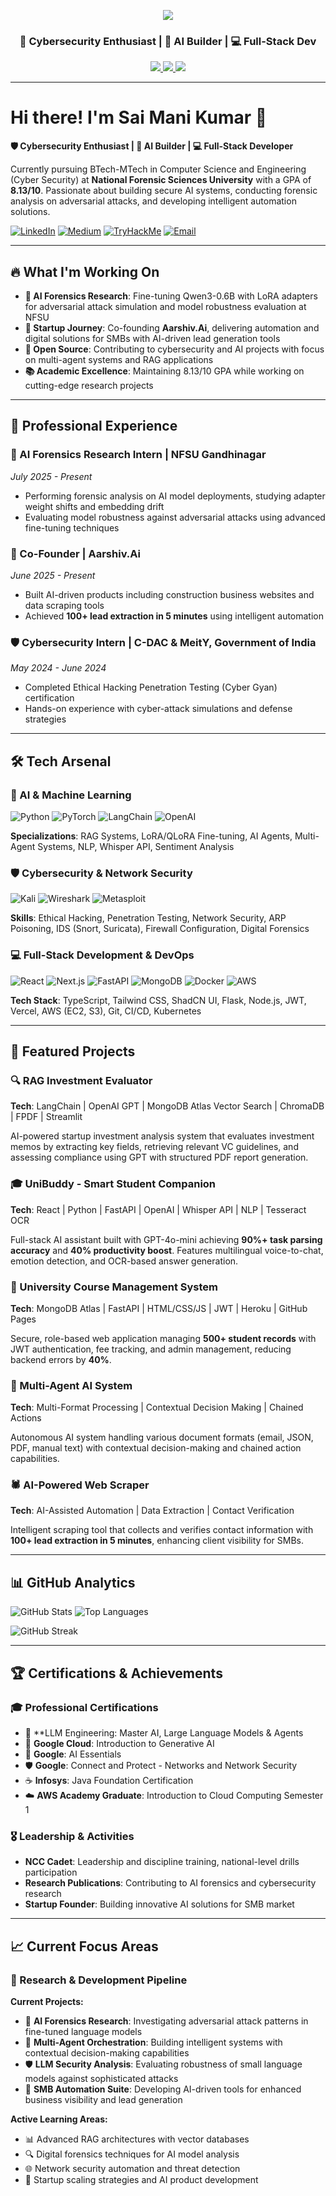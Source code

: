 
<!-- Cyberpunk Header -->
<p align="center">
  <img src="https://capsule-render.vercel.app/api?type=rect&color=0:0f0f0f,100:1a1a1a&height=140&section=header&text=Sai%20Mani%20Kumar%20👨‍💻&fontSize=40&fontColor=00ffcc&fontAlignY=35" />
</p>

<h3 align="center">👾 Cybersecurity Enthusiast | 🧠 AI Builder | 💻 Full-Stack Dev</h3>
<p align="center">
  <a href="https://github.com/saimani21" target="_blank">
    <img src="https://img.shields.io/badge/GitHub-saimani21-181717?style=flat-square&logo=github&logoColor=white" />
  </a>
  <a href="mailto:psmk212004@gmail.com" target="_blank">
    <img src="https://img.shields.io/badge/Gmail-psmk212004@gmail.com-D14836?style=flat-square&logo=gmail&logoColor=white" />
  </a>
  <a href="https://www.linkedin.com/in/sai-mani-kumar-pemmanaboina-1530b4267/" target="_blank">
    <img src="https://img.shields.io/badge/LinkedIn-Sai%20Mani%20Kumar-0077B5?style=flat-square&logo=linkedin&logoColor=white" />
  </a>
</p>

---
# Hi there! I'm Sai Mani Kumar 👋

**🛡️ Cybersecurity Enthusiast | 🧠 AI Builder | 💻 Full-Stack Developer**

Currently pursuing BTech-MTech in Computer Science and Engineering (Cyber Security) at **National Forensic Sciences University** with a GPA of **8.13/10**. Passionate about building secure AI systems, conducting forensic analysis on adversarial attacks, and developing intelligent automation solutions.

[![LinkedIn](https://img.shields.io/badge/LinkedIn-0077B5?style=flat&logo=linkedin&logoColor=white)](https://linkedin.com/in/sai-mani-kumar-pemmanaboina-1530b4267)
[![Medium](https://img.shields.io/badge/Medium-12100E?style=flat&logo=medium&logoColor=white)](https://medium.com/@psmk212004)
[![TryHackMe](https://img.shields.io/badge/TryHackMe-212C42?style=flat&logo=tryhackme&logoColor=white)](https://tryhackme.com/p/S1A)
[![Email](https://img.shields.io/badge/Email-D14836?style=flat&logo=gmail&logoColor=white)](mailto:psmk212004@gmail.com)

---

## 🔥 What I'm Working On

- **🔬 AI Forensics Research**: Fine-tuning Qwen3-0.6B with LoRA adapters for adversarial attack simulation and model robustness evaluation at NFSU
- **🚀 Startup Journey**: Co-founding **Aarshiv.Ai**, delivering automation and digital solutions for SMBs with AI-driven lead generation tools
- **🌟 Open Source**: Contributing to cybersecurity and AI projects with focus on multi-agent systems and RAG applications
- **📚 Academic Excellence**: Maintaining 8.13/10 GPA while working on cutting-edge research projects

---

## 💼 Professional Experience

### 🔬 AI Forensics Research Intern | NFSU Gandhinagar
*July 2025 - Present*
- Performing forensic analysis on AI model deployments, studying adapter weight shifts and embedding drift
- Evaluating model robustness against adversarial attacks using advanced fine-tuning techniques

### 🚀 Co-Founder | Aarshiv.Ai  
*June 2025 - Present*
- Built AI-driven products including construction business websites and data scraping tools
- Achieved **100+ lead extraction in 5 minutes** using intelligent automation

### 🛡️ Cybersecurity Intern | C-DAC & MeitY, Government of India
*May 2024 - June 2024*
- Completed Ethical Hacking Penetration Testing (Cyber Gyan) certification
- Hands-on experience with cyber-attack simulations and defense strategies

---

## 🛠️ Tech Arsenal

### 🧠 AI & Machine Learning
![Python](https://img.shields.io/badge/Python-3776AB?style=flat&logo=python&logoColor=white)
![PyTorch](https://img.shields.io/badge/PyTorch-EE4C2C?style=flat&logo=pytorch&logoColor=white)
![LangChain](https://img.shields.io/badge/LangChain-1C3C3C?style=flat&logo=langchain&logoColor=white)
![OpenAI](https://img.shields.io/badge/OpenAI-412991?style=flat&logo=openai&logoColor=white)

**Specializations**: RAG Systems, LoRA/QLoRA Fine-tuning, AI Agents, Multi-Agent Systems, NLP, Whisper API, Sentiment Analysis

### 🛡️ Cybersecurity & Network Security
![Kali](https://img.shields.io/badge/Kali_Linux-557C94?style=flat&logo=kalilinux&logoColor=white)
![Wireshark](https://img.shields.io/badge/Wireshark-1679A7?style=flat&logo=wireshark&logoColor=white)
![Metasploit](https://img.shields.io/badge/Metasploit-2596BE?style=flat&logo=metasploit&logoColor=white)

**Skills**: Ethical Hacking, Penetration Testing, Network Security, ARP Poisoning, IDS (Snort, Suricata), Firewall Configuration, Digital Forensics

### 💻 Full-Stack Development & DevOps
![React](https://img.shields.io/badge/React-20232A?style=flat&logo=react&logoColor=61DAFB)
![Next.js](https://img.shields.io/badge/Next.js-000000?style=flat&logo=nextdotjs&logoColor=white)
![FastAPI](https://img.shields.io/badge/FastAPI-005571?style=flat&logo=fastapi)
![MongoDB](https://img.shields.io/badge/MongoDB-4EA94B?style=flat&logo=mongodb&logoColor=white)
![Docker](https://img.shields.io/badge/Docker-2CA5E0?style=flat&logo=docker&logoColor=white)
![AWS](https://img.shields.io/badge/AWS-FF9900?style=flat&logo=amazonaws&logoColor=white)

**Tech Stack**: TypeScript, Tailwind CSS, ShadCN UI, Flask, Node.js, JWT, Vercel, AWS (EC2, S3), Git, CI/CD, Kubernetes

---

## 🚀 Featured Projects

### 🔍 RAG Investment Evaluator
**Tech**: LangChain | OpenAI GPT | MongoDB Atlas Vector Search | ChromaDB | FPDF | Streamlit

AI-powered startup investment analysis system that evaluates investment memos by extracting key fields, retrieving relevant VC guidelines, and assessing compliance using GPT with structured PDF report generation.

### 🎓 UniBuddy - Smart Student Companion  
**Tech**: React | Python | FastAPI | OpenAI | Whisper API | NLP | Tesseract OCR

Full-stack AI assistant built with GPT-4o-mini achieving **90%+ task parsing accuracy** and **40% productivity boost**. Features multilingual voice-to-chat, emotion detection, and OCR-based answer generation.

### 🏫 University Course Management System
**Tech**: MongoDB Atlas | FastAPI | HTML/CSS/JS | JWT | Heroku | GitHub Pages

Secure, role-based web application managing **500+ student records** with JWT authentication, fee tracking, and admin management, reducing backend errors by **40%**.

### 🤖 Multi-Agent AI System
**Tech**: Multi-Format Processing | Contextual Decision Making | Chained Actions

Autonomous AI system handling various document formats (email, JSON, PDF, manual text) with contextual decision-making and chained action capabilities.

### 🕷️ AI-Powered Web Scraper
**Tech**: AI-Assisted Automation | Data Extraction | Contact Verification

Intelligent scraping tool that collects and verifies contact information with **100+ lead extraction in 5 minutes**, enhancing client visibility for SMBs.

---

## 📊 GitHub Analytics

![GitHub Stats](https://github-readme-stats.vercel.app/api?username=saimani21&show_icons=true&theme=dark&hide_border=true&count_private=true)
![Top Languages](https://github-readme-stats.vercel.app/api/top-langs/?username=saimani21&layout=compact&theme=dark&hide_border=true)

![GitHub Streak](https://github-readme-streak-stats.herokuapp.com/?user=saimani21&theme=dark&hide_border=true)

---

## 🏆 Certifications & Achievements

### 🎓 Professional Certifications
- 🥇 **LLM Engineering: Master AI, Large Language Models & Agents
- 🥇 **Google Cloud**: Introduction to Generative AI
- 🤖 **Google**: AI Essentials  
- 🛡️ **Google**: Connect and Protect - Networks and Network Security  
- ☕ **Infosys**: Java Foundation Certification
- ☁️ **AWS Academy Graduate**: Introduction to Cloud Computing Semester 1

### 🎖️ Leadership & Activities
- **NCC Cadet**: Leadership and discipline training, national-level drills participation
- **Research Publications**: Contributing to AI forensics and cybersecurity research
- **Startup Founder**: Building innovative AI solutions for SMB market

---

## 📈 Current Focus Areas


### 🔬 Research & Development Pipeline

**Current Projects:**
- 🧪 **AI Forensics Research**: Investigating adversarial attack patterns in fine-tuned language models
- 🤖 **Multi-Agent Orchestration**: Building intelligent systems with contextual decision-making capabilities  
- 🛡️ **LLM Security Analysis**: Evaluating robustness of small language models against sophisticated attacks
- 🚀 **SMB Automation Suite**: Developing AI-driven tools for enhanced business visibility and lead generation

**Active Learning Areas:**
- 📊 Advanced RAG architectures with vector databases
- 🔍 Digital forensics techniques for AI model analysis  
- 🌐 Network security automation and threat detection
- 💼 Startup scaling strategies and AI product development
